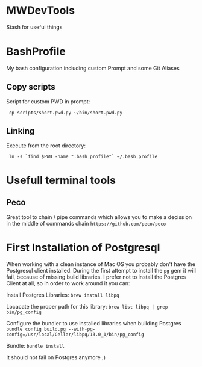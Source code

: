 # MWDevTools
Stash for useful things

# BashProfile
My bash configuration including custom Prompt and some Git Aliases

## Copy scripts

Script for custom PWD in prompt:
```
 cp scripts/short.pwd.py ~/bin/short.pwd.py
```

## Linking
Execute from the root directory:

```
 ln -s `find $PWD -name ".bash_profile"` ~/.bash_profile
```

# Usefull terminal tools

## Peco

Great tool to chain / pipe commands which allows you to make a decission in the middle of commands chain
`https://github.com/peco/peco`

# First Installation of Postgresql
When working with a clean instance of Mac OS you probably don't have the Postgresql client installed.
During the first attempt to install the `pg` gem it will fail, because of missing build libraries.
I prefer not to install the Postgres Client at all, so in order to work around it you can:

Install Postgres Libraries:
`brew install libpq`

Locacate the proper path for this library:
`brew list libpq | grep bin/pg_config`

Configure the bundler to use installed libraries when building Postgres
`bundle config build.pg --with-pg-config=/usr/local/Cellar/libpq/13.0_1/bin/pg_config`

Bundle:
`bundle install`

It should not fail on Postgres anymore ;)
